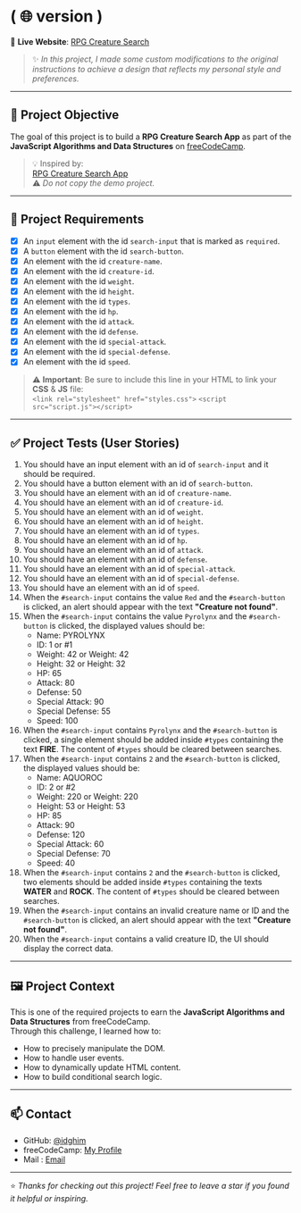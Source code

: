 #  ( 🌐 version ) 

🔗 **Live Website**: [RPG Creature Search](https://idghim.github.io/fcc-RPG_Creature_Search/)

> ✨ *In this project, I made some custom modifications to the original instructions to achieve a design that reflects my personal style and preferences.*

---
## 🎯 Project Objective

The goal of this project is to build a **RPG Creature Search App** as part of the **JavaScript Algorithms and Data Structures** on [freeCodeCamp](https://www.freecodecamp.org/).

> 💡 Inspired by:  
[RPG Creature Search App](https://rpg-creature-search-app.freecodecamp.rocks/)    
⚠️ *Do not copy the demo project.*

---

## 📌 Project Requirements

- [x] An `input` element with the id `search-input` that is marked as `required`.
- [x] A `button` element with the id `search-button`.
- [x] An element with the id `creature-name`.
- [x] An element with the id `creature-id`.
- [x] An element with the id `weight`.
- [x] An element with the id `height`.
- [x] An element with the id `types`.
- [x] An element with the id `hp`.
- [x] An element with the id `attack`.
- [x] An element with the id `defense`.
- [x] An element with the id `special-attack`.
- [x] An element with the id `special-defense`.
- [x] An element with the id `speed`.

> ⚠️ **Important**: Be sure to include this line in your HTML to link your **CSS** & **JS** file:  
> `<link rel="stylesheet" href="styles.css">`
> `<script src="script.js"></script>`

---

## ✅ Project Tests (User Stories)

1. You should have an input element with an id of `search-input` and it should be required.
2. You should have a button element with an id of `search-button`.
3. You should have an element with an id of `creature-name`.
4. You should have an element with an id of `creature-id`.
5. You should have an element with an id of `weight`.
6. You should have an element with an id of `height`.
7. You should have an element with an id of `types`.
8. You should have an element with an id of `hp`.
9. You should have an element with an id of `attack`.
10. You should have an element with an id of `defense`.
11. You should have an element with an id of `special-attack`.
12. You should have an element with an id of `special-defense`.
13. You should have an element with an id of `speed`.
14. When the `#search-input` contains the value `Red` and the `#search-button` is clicked, an alert should appear with the text **"Creature not found"**.
15. When the `#search-input` contains the value `Pyrolynx` and the `#search-button` is clicked, the displayed values should be:  
    - Name: PYROLYNX  
    - ID: 1 or #1  
    - Weight: 42 or Weight: 42  
    - Height: 32 or Height: 32  
    - HP: 65  
    - Attack: 80  
    - Defense: 50  
    - Special Attack: 90  
    - Special Defense: 55  
    - Speed: 100
16. When the `#search-input` contains `Pyrolynx` and the `#search-button` is clicked, a single element should be added inside `#types` containing the text **FIRE**. The content of `#types` should be cleared between searches.
17. When the `#search-input` contains `2` and the `#search-button` is clicked, the displayed values should be:  
    - Name: AQUOROC  
    - ID: 2 or #2  
    - Weight: 220 or Weight: 220  
    - Height: 53 or Height: 53  
    - HP: 85  
    - Attack: 90  
    - Defense: 120  
    - Special Attack: 60  
    - Special Defense: 70  
    - Speed: 40
18. When the `#search-input` contains `2` and the `#search-button` is clicked, two elements should be added inside `#types` containing the texts **WATER** and **ROCK**. The content of `#types` should be cleared between searches.
19. When the `#search-input` contains an invalid creature name or ID and the `#search-button` is clicked, an alert should appear with the text **"Creature not found"**.
20. When the `#search-input` contains a valid creature ID, the UI should display the correct data.


---

## 🖼️ Project Context

This is one of the required projects to earn the **JavaScript Algorithms and Data Structures** from freeCodeCamp.  
Through this challenge, I learned how to:

- How to precisely manipulate the DOM.
- How to handle user events.
- How to dynamically update HTML content.
- How to build conditional search logic.

---

## 📫 Contact

- GitHub: [@idghim](https://github.com/idghim)  
- freeCodeCamp: [My Profile](https://www.freecodecamp.org/IchemD)
- Mail : [Email](ichemdghim@gmail.com)

---

⭐ *Thanks for checking out this project! Feel free to leave a star if you found it helpful or inspiring.*


